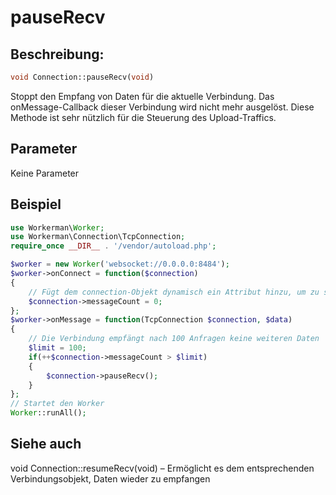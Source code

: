 # pauseRecv
## Beschreibung:
```php
void Connection::pauseRecv(void)
```

Stoppt den Empfang von Daten für die aktuelle Verbindung. Das onMessage-Callback dieser Verbindung wird nicht mehr ausgelöst. Diese Methode ist sehr nützlich für die Steuerung des Upload-Traffics.

## Parameter

Keine Parameter

## Beispiel

```php
use Workerman\Worker;
use Workerman\Connection\TcpConnection;
require_once __DIR__ . '/vendor/autoload.php';

$worker = new Worker('websocket://0.0.0.0:8484');
$worker->onConnect = function($connection)
{
    // Fügt dem connection-Objekt dynamisch ein Attribut hinzu, um zu speichern, wie viele Anfragen von dieser Verbindung empfangen wurden
    $connection->messageCount = 0;
};
$worker->onMessage = function(TcpConnection $connection, $data)
{
    // Die Verbindung empfängt nach 100 Anfragen keine weiteren Daten
    $limit = 100;
    if(++$connection->messageCount > $limit)
    {
        $connection->pauseRecv();
    }
};
// Startet den Worker
Worker::runAll();
```

## Siehe auch
void Connection::resumeRecv(void) – Ermöglicht es dem entsprechenden Verbindungsobjekt, Daten wieder zu empfangen
